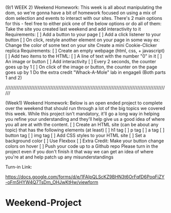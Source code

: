 (9/1 WEEK 2)
Weekend Homework:
This week is all about manipulating the dom, so we're gonna have a bit of homework focused on using a mix of dom selection and events to interact with our sites. There's 2 main options for this - feel free to either pick one of the below options or do all of them:
Take the site you created last weekend and add interactivity to it
Requirements:
[ ] Add a button to your page
[ ] Add a click listener to your button
[ ] On click, restyle another element on your page in some way
ex: Change the color of some text on your site
Create a mini Cookie-Clicker replica
Requirements:
[ ] Create an empty webpage (html, css, + javascript)
[ ] Add two items to the HTML:
[ ] A line of text with the number "0" in it
[ ] An image or button
[ ] Add interactivity
[ ] Every 2 seconds, the counter goes up by 1
[ ] On click of the image or button, the counter on the page goes up by 1
Do the extra credit "Whack-A-Mole" lab in engageli (Both parts 1 and 2)

//////////////////////////////////////////////////////////////////////////////////////////////////////

(Week1)
Weekend Homework:
Below is an open ended project to complete over the weekend that should run through a lot of the big topics we covered this week. While this project isn't mandatory, it'll go a long way in helping you refine your understanding and they'll help give us a good idea of where you all are at with the content.
[ ] Create an HTML site (can be about any topic) that has the following elements (at least)
[ ] h1 tag
[ ] p tag
[ ] a tag
[ ] button tag
[ ] img tag
[ ] Add CSS styles to your HTML site
[ ] Set a background color
[ ] Use Flexbox
[ ] Extra Credit: Make your button change colors on hover
[ ] Push your code up to a Github repo
Please turn in the project even if you don't finish it that way we can get an idea of where you're at and help patch up any misunderstandings

Turn-in Link:

https://docs.google.com/forms/d/e/1FAIpQLScKZ9BHN3t6OrFqfD6PoqFiZY-oFm5HYW4Q7TsDm_OHJwKtHw/viewform

# Weekend-Project
